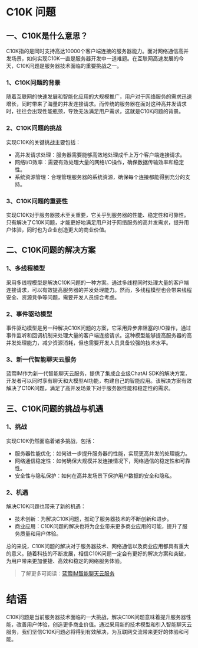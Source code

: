 # C10K 问题

## 一、C10K是什么意思？

C10K指的是同时支持高达10000个客户端连接的服务器能力。面对网络通信高并发场景，如何实现C10K一直是服务器开发中一道难题。在互联网高速发展的今天，C10K问题是服务器技术面临的重要挑战之一。

### 1、C10K问题的背景
随着互联网的快速发展和智能化应用的大规模推广，用户对于网络服务的需求迅速增长，同时带来了海量的并发连接请求。而传统的服务器在面对这种高并发请求时，往往会出现性能瓶颈，导致无法满足用户需求，这就是C10K问题的背景。

### 2、C10K问题的挑战
实现C10K的关键挑战主要包括：
- 高并发请求处理：服务器需要能够高效地处理成千上万个客户端连接请求。
- 网络I/O效率：需要有效处理大量的网络I/O操作，确保数据传输效率和稳定性。
- 系统资源管理：合理管理服务器的系统资源，确保每个连接都能得到充分的支持。

### 3、C10K问题的重要性
实现C10K对于服务器技术至关重要，它关乎到服务器的性能、稳定性和可靠性。只有解决了C10K问题，才能更好地满足用户对于网络服务的高并发需求，提升用户体验，同时也为企业创造更大的商业价值。

## 二、C10K问题的解决方案

### 1、多线程模型
采用多线程模型是解决C10K问题的一种方案。通过多线程同时处理大量的客户端连接请求，可以有效提高服务器的并发处理能力。然而，多线程模型也会带来线程安全、资源竞争等问题，需要开发人员综合考虑。

### 2、事件驱动模型
事件驱动模型是另一种解决C10K问题的方案，它采用异步非阻塞的I/O操作，通过事件监听和回调机制来处理大量的客户端连接请求。这种模型能够提高服务器的高并发处理能力，减少资源消耗，但也需要开发人员具备较强的技术水平。

### 3、新一代智能聊天云服务
蓝莺IM作为新一代智能聊天云服务，提供了集成企业级ChatAI SDK的解决方案，开发者可以同时享有聊天和大模型AI功能，构建自己的智能应用。该解决方案有效解决了C10K问题，满足了高并发场景下对于服务器性能和稳定性的需求。

## 三、C10K问题的挑战与机遇

### 1、挑战
实现C10K仍然面临着诸多挑战，包括：
- 服务器性能优化：如何进一步提升服务器的性能，实现更高并发的处理能力。
- 网络通信稳定性：如何确保大规模并发连接情况下，网络通信的稳定性和可靠性。
- 安全性与隐私保护：如何在高并发场景下保护用户数据的安全和隐私。

### 2、机遇
解决C10K问题也带来了新的机遇：
- 技术创新：为解决C10K问题，推动了服务器技术的不断创新和进步。
- 商业应用：C10K问题的解决也将为企业带来更多商业应用的可能，提升了服务质量和用户体验。

总的来说，C10K问题的解决对于服务器技术、网络通信以及商业应用都具有重大的意义。随着科技的不断发展，相信C10K问题一定会有更好的解决方案和突破，为用户带来更加便捷、高效和稳定的网络服务体验。

> 了解更多可阅读：[蓝莺IM智能聊天云服务](https://lanying.link/doc/52-51-24)

# 结语

C10K问题是当前服务器技术面临的一大挑战，解决C10K问题意味着提升服务器性能，改善用户体验，创造更多商业价值。通过采用新的技术模型和引入智能聊天云服务，我们坚信C10K问题必将得到有效解决，为互联网交流带来更好的体验和可能。